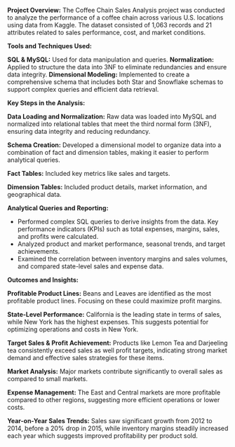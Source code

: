 
**Project Overview:**
The Coffee Chain Sales Analysis project was conducted to analyze the performance of a coffee chain across various U.S. locations using data from Kaggle. The dataset consisted of 1,063 records and 21 attributes related to sales performance, cost, and market conditions.

**Tools and Techniques Used:**

**SQL & MySQL:** Used for data manipulation and queries.
**Normalization:** Applied to structure the data into 3NF to eliminate redundancies and ensure data integrity.
**Dimensional Modeling:** Implemented to create a comprehensive schema that includes both Star and Snowflake schemas to support complex queries and efficient data retrieval.

**Key Steps in the Analysis:**

**Data Loading and Normalization:** Raw data was loaded into MySQL and normalized into relational tables that meet the third normal form (3NF), ensuring data integrity and reducing redundancy.

**Schema Creation:** Developed a dimensional model to organize data into a combination of fact and dimension tables, making it easier to perform analytical queries.

**Fact Tables:** Included key metrics like sales and targets.

**Dimension Tables:** Included product details, market information, and geographical data.

**Analytical Queries and Reporting:** 
- Performed complex SQL queries to derive insights from the data. Key performance indicators (KPIs) such as total expenses, margins, sales, and profits were calculated.
- Analyzed product and market performance, seasonal trends, and target achievements.
- Examined the correlation between inventory margins and sales volumes, and compared state-level sales and expense data.

**Outcomes and Insights:**

**Profitable Product Lines:** Beans and Leaves are identified as the most profitable product lines. Focusing on these could maximize profit margins.

**State-Level Performance:** California is the leading state in terms of sales, while New York has the highest expenses. This suggests potential for optimizing operations and costs in New York.

**Target Sales & Profit Achievement:** Products like Lemon Tea and Darjeeling tea consistently exceed sales as well profit targets, indicating strong market demand and effective sales strategies for these items.

**Market Analysis:** Major markets contribute significantly to overall sales as compared to small markets.

**Expense Management:** The East and Central markets are more profitable compared to other regions, suggesting more efficient operations or lower costs.

**Year-on-Year Sales Trends:** Sales saw significant growth from 2012 to 2014, before a 20% drop in 2015, while inventory margins steadily increased each year which suggests improved profitability per product sold.






